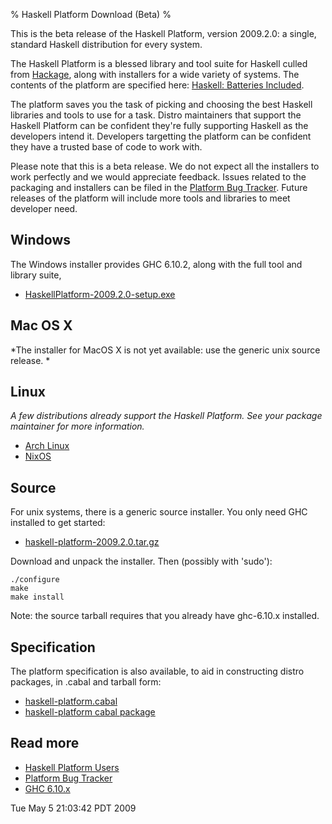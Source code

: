 % Haskell Platform Download (Beta)
%

This is the beta release of the Haskell Platform, version 2009.2.0: a
single, standard Haskell distribution for every system.

The Haskell Platform is a blessed library and tool suite for Haskell
culled from [Hackage], along with installers for a wide variety of
systems.  The contents of the platform are specified here: [Haskell:
Batteries Included].

The platform saves you the task of picking and choosing the best
Haskell libraries and tools to use for a task. Distro maintainers that
support the Haskell Platform can be confident they're fully supporting
Haskell as the developers intend it. Developers targetting the platform
can be confident they have a trusted base of code to work with.

Please note that this is a beta release. We do not expect all the
installers to work perfectly and we would appreciate feedback. Issues
related to the packaging and installers can be filed in the [Platform
Bug Tracker]. Future releases of the platform will include more tools and
libraries to meet developer need.

[Hackage]: http://hackage.haskell.org
[Platform Bug Tracker]: http://trac.haskell.org/haskell-platform/
[Haskell: Batteries Included]: ./contents.html

Windows
-------

The Windows installer provides GHC 6.10.2, along with the full tool and
library suite,

 * [HaskellPlatform-2009.2.0-setup.exe]

[HaskellPlatform-2009.2.0-setup.exe]: http://hackage.haskell.org/platform/2009.2.0/HaskellPlatform-2009.2.0-setup.exe

Mac OS X
--------

*The installer for MacOS X is not yet available: use the generic unix source release. *

Linux
-----

*A few distributions already support the Haskell Platform. See your
package maintainer for more information.*

* [Arch Linux]
* [NixOS]

[Arch Linux]: http://aur.archlinux.org/packages.php?ID=26279
[NixOS]: http://hydra.nixos.org/job/nixpkgs/trunk/haskellPackages_ghc6102.haskellPlatform/jobstatus

Source
------

For unix systems, there is a generic source installer. You only need GHC
installed to get started:

 * [haskell-platform-2009.2.0.tar.gz]

[haskell-platform-2009.2.0.tar.gz]: http://hackage.haskell.org/platform/2009.2.0/haskell-platform-2009.2.0.tar.gz

Download and unpack the installer. Then (possibly with 'sudo'):

    ./configure
    make
    make install

Note: the source tarball requires that you already have ghc-6.10.x installed.

Specification
-------------

The platform specification is also available, to aid in constructing
distro packages, in .cabal and tarball form:

 * [haskell-platform.cabal]
 * [haskell-platform cabal package]

[haskell-platform.cabal]: http://hackage.haskell.org/platform/2009.2.0/haskell-platform.cabal
[haskell-platform cabal package]: http://hackage.haskell.org/platform/2009.2.0/cabal/

Read more
---------

* [Haskell Platform Users]
* [Platform Bug Tracker]
* [GHC 6.10.x]

[Haskell Platform Users]: http://haskell.org/haskellwiki/Haskell_Platform
[GHC 6.10.x]: http://haskell.org/ghc

Tue May  5 21:03:42 PDT 2009

